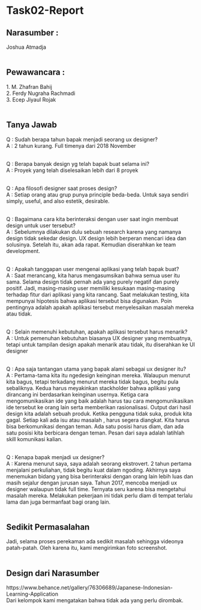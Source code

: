 
# Task02-Report

<h2>Narasumber : </h2>
Joshua Atmadja <br><br>

<h2>Pewawancara : </h2>
1. M. Zhafran Bahij<br>
2. Ferdy Nugraha Rachmadi<br>
3. Ecep Jiyaul Rojak<br><br>


<h2>Tanya Jawab</h2>
Q : Sudah berapa tahun bapak menjadi seorang ux designer?<br>
A : 2 tahun kurang. Full timenya dari 2018 November<br><br>

Q : Berapa banyak design yg telah bapak buat selama ini?<br>
A : Proyek yang telah diselesaikan lebih dari 8 proyek <br><br>

Q : Apa filosofi designer saat proses design?<br>
A : Setiap orang atau grup punya principle beda-beda. Untuk saya sendiri simply, useful, and also estetik, desirable.<br><br>

Q : Bagaimana cara kita berinteraksi dengan user saat ingin membuat design untuk user tersebut?<br>
A : Sebelumnya dilakukan dulu sebuah research karena yang namanya design tidak sekedar design. UX design lebih berperan mencari idea dan solusinya. Setelah itu, akan ada rapat. Kemudian diserahkan ke team development.<br><br>


Q : Apakah tanggapan user mengenai aplikasi yang telah bapak buat?<br>
A : Saat merancang, kita harus mengasumsikan bahwa semua user itu sama. Selama design tidak pernah ada yang purely negatif dan purely positif. Jadi, masing-masing user memiliki kesukaan masing-masing terhadap fitur dari aplikasi yang kita rancang. Saat melakukan testing, kita mempunyai hipotesis bahwa aplikasi tersebut bisa digunakan. Poin pentingnya adalah apakah aplikasi tersebut menyelesaikan masalah mereka atau tidak.<br><br>

Q : Selain memenuhi kebutuhan, apakah aplikasi tersebut harus menarik?<br>
A : Untuk pemenuhan kebutuhan biasanya UX designer yang membuatnya, tetapi untuk tampilan design apakah menarik atau tidak, itu diserahkan ke UI designer<br><br>


Q : Apa saja tantangan utama yang bapak alami sebagai ux designer itu?<br>
A : Pertama-tama kita itu ngedesign keinginan mereka. Walaupun menurut kita bagus, tetapi terkadang menurut mereka tidak bagus, begitu pula sebaliknya. Kedua harus meyakinkan stackholder bahwa aplikasi yang dirancang ini berdasarkan keinginan usernya. Ketiga cara mengomunikasikan ide yang baik adalah harus tau cara mengomunikasikan ide tersebut ke orang lain serta memberikan rasionalisasi. Output dari hasil design kita adalah sebuah produk. Ketika pengguna tidak suka, produk kita gagal. Setiap kali ada isu atau masalah , harus segera diangkat. Kita harus bisa berkomunikasi dengan teman. Ada satu posisi harus diam, dan ada satu posisi kita berbicara dengan teman. Pesan dari saya adalah latihlah skill komunikasi kalian.<br><br>

Q : Kenapa bapak menjadi ux designer?<br>
A : Karena menurut saya, saya adalah seorang ekstrovert. 2 tahun pertama menjalani perkuliahan, tidak begitu kuat dalam ngoding. Akhirnya saya menemukan bidang yang bisa berinteraksi dengan orang lain lebih luas dan masih sejalur dengan jurusan saya. Tahun 2017, mencoba menjadi ux designer walaupun tidak full time. Ternyata seru karena bisa mengetahui masalah mereka. Melakukan pekerjaan ini tidak perlu diam di tempat terlalu lama dan juga bermanfaat bagi orang lain.<br><br>

<h2>Sedikit Permasalahan</h2>
Jadi, selama proses perekaman ada sedikit masalah sehingga videonya patah-patah. Oleh karena itu, kami mengirimkan foto screenshot.<br><br>


<h2>Design dari Narasumber</h2>
https://www.behance.net/gallery/76306689/Japanese-Indonesian-Learning-Application <br>
Dari kelompok kami mengatakan bahwa tidak ada yang perlu dirombak.
